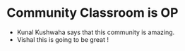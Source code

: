 # Community Classroom is OP

- Kunal Kushwaha says that this community is amazing.
- Vishal this is going to be great !
